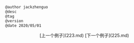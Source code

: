 
```markdown
@author jackzhenguo
@desc
@tag
@version 
@date 2020/05/01
```
		     

<center>[上一个例子](223.md)    [下一个例子](225.md)</center>